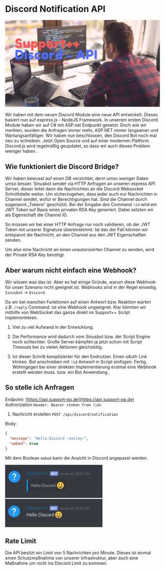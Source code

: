 # Discord Notification API

![header](../static/header-spp-api-notify.jpeg)

Wir haben mit dem neuen Discord Module eine neue API entwickelt. Dieses basiert nun auf express.js - NodeJS Framework. In unserem ersten Discord Module haben wir auf C# mit ASP.net Endpunkt gesetzt. Doch wie wir merkten, wurden die Anfragen immer mehr, ASP.NET immer langsamer und Wartungsanfälliger. Wir haben nun beschlossen, den Discord Bot noch mal neu zu schreiben. Jetzt Open Source und auf einer modernen Platform. Discord.js wird regelmäßig geupdatet, so dass wir auch dieses Problem weniger haben.

## Wie funktioniert die Discord Bridge?

Wir haben bewusst auf einen DB verzichtet, denn umso weniger Daten umso besser. Sinusbot sendet via HTTP Anfragen an unseren express API Server, dieser leitet dann die Nachrichten an die Discord Websocket Schnittstelle weiter. Um sicherzugehen, dass jeder auch nur Nachrichten in Channel sendet, wofür er Berechtigungen hat. Sind die Channel durch sogenannt „Tokens“ geschützt. Bei der Eingabe des Command `!id` wird ein JWT Token auf Basis eines privaten RSA Key generiert. Dabei setzten wir als Eigenschaft die Channel ID.

So müssen wir bei einer HTTP Anfrage nur noch validieren, ob der JWT Token mit unserer Signature übereinstimmt. Ist das der Fall können wir entspannt die Nachricht, an den Channel aus den JWT Eigenschaften senden.

Um also eine Nachricht an einen unautorisierten Channel zu senden, wird der Private RSA Key benötigt.

## Aber warum nicht einfach eine Webhook?

Wir wissen was das ist. Aber es hat einige Gründe, warum diese Webhook für unser Szenario nicht geeignet ist. Webhooks sind in der Regel einseitig. `Sinusbot` -> `Discord`.

Da wir bei manchen Funktionen auf einen Antwort bzw. Reaktion warten z.B. `/reply` Command. Ist eine Webhook ungeeignet. Klar könnten wir mithilfe von WebSocket das ganze direkt im Support++ Script implementieren.

1. Viel zu viel Aufwand in der Entwicklung.

2. Die Performance wird dadurch vom Sinusbot bzw. der Script Engine noch schlechter. Große Server kämpfen ja jetzt schon mit Script Timeouts bei zu vielen Aktionen gleichzeitig.

3. Ist dieser Schritt komplizierter für den Endnutzer.
   Einen oAuth Link klicken. Bot anschreiben mit `!id` Antwort in Script einfügen. Fertig. Wohingegen bei einer direkten Implementierung erstmal eine Webhook erstellt werden muss. bzw. ein Bot Anwendung.

## So stelle ich Anfragen

Endpoint: [https://api.support-pp.de](https://api.support-pp.de)
Authorization `Header: Bearer <token from !id>`

1. Nachricht erstellen
   `POST /api/discord/notification`

Body:

```json
{
  "message": "Hello Discord :smiley:",
  "embed": true
}
```

Mit dem Boolean `embed` kann die Ansicht in Discord angepasst werden.

![h-z](../static/embed-true.png)
![h-z](../static/embed-false.png)

## Rate Limit

Die API besitzt ein Limit von 5 Nachrichten pro Minute. Dieses ist einmal einen Schutzmaßnahme von unserer Infrastruktur, aber auch eine Maßnahme um nicht ins Discord Limit zu kommen.
